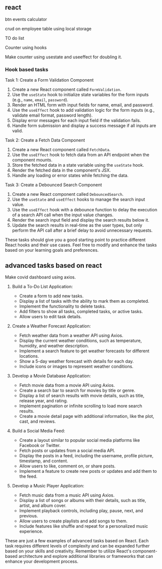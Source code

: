 ## react

  
btn events 
calculator

crud on employee table using local storage

TO do list 

Counter using hooks

Make counter using usestate and useeffect for doubling it.


### Hook based tasks
Task 1: Create a Form Validation Component

1. Create a new React component called `FormValidation`.
2. Use the `useState` hook to initialize state variables for the form inputs (e.g., `name`, `email`, `password`).
3. Render an HTML form with input fields for name, email, and password.
4. Use the `useEffect` hook to add validation logic for the form inputs (e.g., validate email format, password length).
5. Display error messages for each input field if the validation fails.
6. Handle form submission and display a success message if all inputs are valid.

Task 2: Create a Fetch Data Component

1. Create a new React component called `FetchData`.
2. Use the `useEffect` hook to fetch data from an API endpoint when the component mounts.
3. Store the fetched data in a state variable using the `useState` hook.
4. Render the fetched data in the component's JSX.
5. Handle any loading or error states while fetching the data.

Task 3: Create a Debounced Search Component

1. Create a new React component called `DebouncedSearch`.
2. Use the `useState` and `useEffect` hooks to manage the search input value.
3. Use the `useEffect` hook with a debounce function to delay the execution of a search API call when the input value changes.
4. Render the search input field and display the search results below it.
5. Update the search results in real-time as the user types, but only perform the API call after a brief delay to avoid unnecessary requests.

These tasks should give you a good starting point to practice different React hooks and their use cases. Feel free to modify and enhance the tasks based on your learning goals and preferences.



## advanced tasks based on react
Make covid dashboard using axios. 




1. Build a To-Do List Application:
   - Create a form to add new tasks.
   - Display a list of tasks with the ability to mark them as completed.
   - Implement the functionality to delete tasks.
   - Add filters to show all tasks, completed tasks, or active tasks.
   - Allow users to edit task details.

2. Create a Weather Forecast Application:
   - Fetch weather data from a weather API using Axios.
   - Display the current weather conditions, such as temperature, humidity, and weather description.
   - Implement a search feature to get weather forecasts for different locations.
   - Show a 5-day weather forecast with details for each day.
   - Include icons or images to represent weather conditions.

3. Develop a Movie Database Application:
   - Fetch movie data from a movie API using Axios.
   - Create a search bar to search for movies by title or genre.
   - Display a list of search results with movie details, such as title, release year, and rating.
   - Implement pagination or infinite scrolling to load more search results.
   - Create a movie detail page with additional information, like the plot, cast, and reviews.

4. Build a Social Media Feed:
   - Create a layout similar to popular social media platforms like Facebook or Twitter.
   - Fetch posts or updates from a social media API.
   - Display the posts in a feed, including the username, profile picture, timestamp, and content.
   - Allow users to like, comment on, or share posts.
   - Implement a feature to create new posts or updates and add them to the feed.

5. Develop a Music Player Application:
   - Fetch music data from a music API using Axios.
   - Display a list of songs or albums with their details, such as title, artist, and album cover.
   - Implement playback controls, including play, pause, next, and previous.
   - Allow users to create playlists and add songs to them.
   - Include features like shuffle and repeat for a personalized music experience.

These are just a few examples of advanced tasks based on React. Each task requires different levels of complexity and can be expanded further based on your skills and creativity. Remember to utilize React's component-based architecture and explore additional libraries or frameworks that can enhance your development process.
